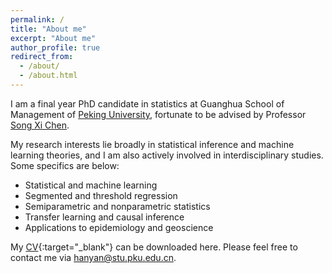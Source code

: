 ```yaml
---
permalink: /
title: "About me"
excerpt: "About me"
author_profile: true
redirect_from: 
  - /about/
  - /about.html
---
```




I am a final year PhD candidate in statistics at Guanghua School of Management of [Peking University](https://en.gsm.pku.edu.cn/statistic), fortunate to be advised by Professor [Song Xi Chen](http://songxichen.com). 

My research interests lie broadly in statistical inference and machine learning theories, and I am also actively involved in interdisciplinary studies. Some specifics are below:

- Statistical and machine learning 
- Segmented and threshold regression
- Semiparametric and nonparametric statistics
- Transfer learning and causal inference
- Applications to epidemiology and geoscience

My [CV](http://hanyan-stat.github.io/files/CV-HanYan-2024-12.pdf){:target="_blank"} can be downloaded here. Please feel free to contact me via [hanyan@stu.pku.edu.cn](hanyan@stu.pku.edu.cn). 
